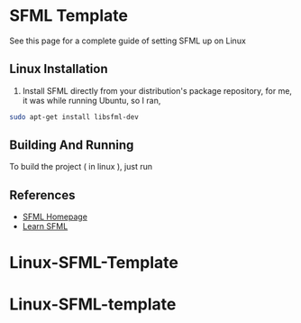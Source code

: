 # SFML Template

See this page for a complete guide of setting SFML up on Linux

## Linux Installation

1. Install SFML directly from your distribution's package repository, for me, it was while running Ubuntu, so I ran,
```bash
sudo apt-get install libsfml-dev
```

## Building And Running

To build the project ( in linux ), just run 

## References

- [SFML Homepage](https://www.sfml-dev.org/index.php)
- [Learn SFML](https://www.sfml-dev.org/learn.php)
# Linux-SFML-Template
# Linux-SFML-template
